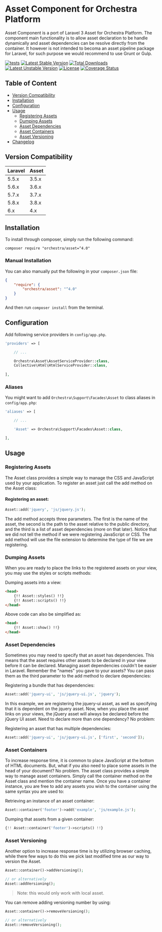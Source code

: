 Asset Component for Orchestra Platform
==============

Asset Component is a port of Laravel 3 Asset for Orchestra Platform. The component main functionality is to allow asset declaration to be handle dynamically and asset dependencies can be resolve directly from the container. It however is not intended to becoma an asset pipeline package for Laravel, for such purpose we would recommend to use Grunt or Gulp.

[![tests](https://github.com/orchestral/asset/workflows/tests/badge.svg?branch=4.x)](https://github.com/orchestral/asset/actions?query=workflow%3Atests+branch%3A4.x)
[![Latest Stable Version](https://poser.pugx.org/orchestra/asset/version)](https://packagist.org/packages/orchestra/asset)
[![Total Downloads](https://poser.pugx.org/orchestra/asset/downloads)](https://packagist.org/packages/orchestra/asset)
[![Latest Unstable Version](https://poser.pugx.org/orchestra/asset/v/unstable)](//packagist.org/packages/orchestra/asset)
[![License](https://poser.pugx.org/orchestra/asset/license)](https://packagist.org/packages/orchestra/asset)
[![Coverage Status](https://coveralls.io/repos/github/orchestral/asset/badge.svg?branch=4.x)](https://coveralls.io/github/orchestral/asset?branch=4.x)

## Table of Content

* [Version Compatibility](#version-compatibility)
* [Installation](#installation)
* [Configuration](#configuration)
* [Usage](#usage)
  - [Registering Assets](#registering-assets)
  - [Dumping Assets](#dumping-assets)
  - [Asset Dependencies](#asset-dependencies)
  - [Asset Containers](#asset-containers)
  - [Asset Versioning](#asset-versioning)
* [Changelog](https://github.com/orchestral/asset/releases)

## Version Compatibility

Laravel    | Asset
:----------|:----------
 5.5.x     | 3.5.x
 5.6.x     | 3.6.x
 5.7.x     | 3.7.x
 5.8.x     | 3.8.x
 6.x       | 4.x
 
## Installation

To install through composer, simply run the following command:

    composer require "orchestra/asset=^4.0"

### Manual Installation

You can also manually put the following in your `composer.json` file:

```json
{
    "require": {
        "orchestra/asset": "^4.0"
    }
}
```

And then run `composer install` from the terminal.

## Configuration

Add following service providers in `config/app.php`.

```php
'providers' => [

    // ...

    Orchestra\Asset\AssetServiceProvider::class,
    Collective\Html\HtmlServiceProvider::class,
    
],
```

### Aliases

You might want to add `Orchestra\Support\Facades\Asset` to class aliases in `config/app.php`:

```php
'aliases' => [

    // ...

    'Asset' => Orchestra\Support\Facades\Asset::class,

],
```

## Usage

### Registering Assets

The Asset class provides a simple way to manage the CSS and JavaScript used by your application. To register an asset just call the add method on the Asset class:

#### Registering an asset:

```php
Asset::add('jquery', 'js/jquery.js');
```

The add method accepts three parameters. The first is the name of the asset, the second is the path to the asset relative to the public directory, and the third is a list of asset dependencies (more on that later). Notice that we did not tell the method if we were registering JavaScript or CSS. The add method will use the file extension to determine the type of file we are registering.

### Dumping Assets

When you are ready to place the links to the registered assets on your view, you may use the styles or scripts methods:

Dumping assets into a view:

```html
<head>
    {!! Asset::styles() !!}
    {!! Asset::scripts() !!}
</head>
```

Above code can also be simplified as:

```html
<head>
    {!! Asset::show() !!}
</head>
```

### Asset Dependencies

Sometimes you may need to specify that an asset has dependencies. This means that the asset requires other assets to be declared in your view before it can be declared. Managing asset dependencies couldn't be easier in Laravel. Remember the "names" you gave to your assets? You can pass them as the third parameter to the add method to declare dependencies:

Registering a bundle that has dependencies:

```php
Asset::add('jquery-ui', 'js/jquery-ui.js', 'jquery');
```

In this example, we are registering the jquery-ui asset, as well as specifying that it is dependent on the jquery asset. Now, when you place the asset links on your views, the jQuery asset will always be declared before the jQuery UI asset. Need to declare more than one dependency? No problem:

Registering an asset that has multiple dependencies:

```php
Asset::add('jquery-ui', 'js/jquery-ui.js', ['first', 'second']);
```

### Asset Containers

To increase response time, it is common to place JavaScript at the bottom of HTML documents. But, what if you also need to place some assets in the head of your document? No problem. The asset class provides a simple way to manage asset containers. Simply call the container method on the Asset class and mention the container name. Once you have a container instance, you are free to add any assets you wish to the container using the same syntax you are used to:

Retrieving an instance of an asset container:

```php
Asset::container('footer')->add('example', 'js/example.js');
```

Dumping that assets from a given container:

```php
{!! Asset::container('footer')->scripts() !!}
```

### Asset Versioning

Another option to increase response time is by utilizing browser caching, while there few ways to do this we pick last modified time as our way to version the Asset.

```php
Asset::container()->addVersioning();

// or alternatively
Asset::addVersioning();
```

> Note: this would only work with local asset.

You can remove adding versioning number by using:

```php
Asset::container()->removeVersioning();

// or alternatively
Asset::removeVersioning();
```
